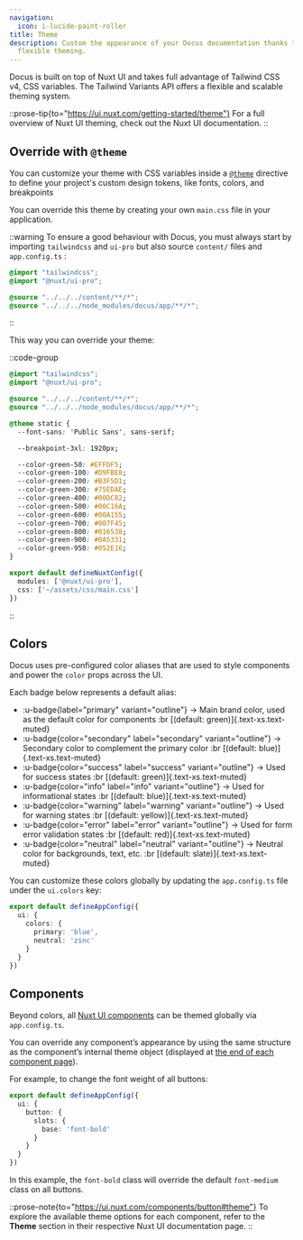 ```yaml
---
navigation:
  icon: i-lucide-paint-roller
title: Theme
description: Custom the appearance of your Docus documentation thanks to Nuxt UI
  flexible theming.
---
```


Docus is built on top of Nuxt UI and takes full advantage of Tailwind CSS v4, CSS variables. The Tailwind Variants API offers a flexible and scalable theming system.

::prose-tip{to="https://ui.nuxt.com/getting-started/theme"}
For a full overview of Nuxt UI theming, check out the Nuxt UI documentation.
::

## Override with `@theme`

You can customize your theme with CSS variables inside a [`@theme`](https://tailwindcss.com/docs/functions-and-directives#theme-directive) directive to define your project's custom design tokens, like fonts, colors, and breakpoints

You can override this theme by creating your own `main.css` file in your application.

::warning
To ensure a good behaviour with Docus, you must always start by importing `tailwindcss` and `ui-pro` but also source `content/` files and `app.config.ts` :

```css [app/assets/css/main.css]
@import "tailwindcss";
@import "@nuxt/ui-pro";

@source "../../../content/**/*";
@source "../../../node_modules/docus/app/**/*";
```
::

This way you can override your theme:

::code-group
```css [assets/css/main.css]
@import "tailwindcss";
@import "@nuxt/ui-pro";

@source "../../../content/**/*";
@source "../../../node_modules/docus/app/**/*";

@theme static {
  --font-sans: 'Public Sans', sans-serif;

  --breakpoint-3xl: 1920px;

  --color-green-50: #EFFDF5;
  --color-green-100: #D9FBE8;
  --color-green-200: #B3F5D1;
  --color-green-300: #75EDAE;
  --color-green-400: #00DC82;
  --color-green-500: #00C16A;
  --color-green-600: #00A155;
  --color-green-700: #007F45;
  --color-green-800: #016538;
  --color-green-900: #0A5331;
  --color-green-950: #052E16;
}
```

```ts [nuxt.config.ts]
export default defineNuxtConfig({
  modules: ['@nuxt/ui-pro'],
  css: ['~/assets/css/main.css']
})
```
::

## Colors

Docus uses pre-configured color aliases that are used to style components and power the `color` props across the UI.

Each badge below represents a default alias:

- :u-badge{label="primary" variant="outline"} → Main brand color, used as the default color for components :br [(default: green)]{.text-xs.text-muted}
- :u-badge{color="secondary" label="secondary" variant="outline"} → Secondary color to complement the primary color :br [(default: blue)]{.text-xs.text-muted}
- :u-badge{color="success" label="success" variant="outline"} → Used for success states :br [(default: green)]{.text-xs.text-muted}
- :u-badge{color="info" label="info" variant="outline"} → Used for informational states :br [(default: blue)]{.text-xs.text-muted}
- :u-badge{color="warning" label="warning" variant="outline"} → Used for warning states :br [(default: yellow)]{.text-xs.text-muted}
- :u-badge{color="error" label="error" variant="outline"} → Used for form error validation states :br [(default: red)]{.text-xs.text-muted}
- :u-badge{color="neutral" label="neutral" variant="outline"} → Neutral color for backgrounds, text, etc. :br [(default: slate)]{.text-xs.text-muted}

You can customize these colors globally by updating the `app.config.ts` file under the `ui.colors` key:

```ts [app.config.ts]
export default defineAppConfig({
  ui: {
    colors: {
      primary: 'blue',
      neutral: 'zinc'
    }
  }
})
```

## Components

Beyond colors, all [Nuxt UI components](https://ui.nuxt.com/components) can be themed globally via `app.config.ts`.

You can override any component’s appearance by using the same structure as the component’s internal theme object (displayed at [the end of each component page](https://ui.nuxt.com/components/card#theme)).

For example, to change the font weight of all buttons:

```ts [app.config.ts]
export default defineAppConfig({
  ui: {
    button: {
      slots: {
        base: 'font-bold'
      }
    }
  }
})
```

In this example, the `font-bold` class will override the default `font-medium` class on all buttons.

::prose-note{to="https://ui.nuxt.com/components/button#theme"}
To explore the available theme options for each component, refer to the **Theme** section in their respective Nuxt UI documentation page.
::

##
